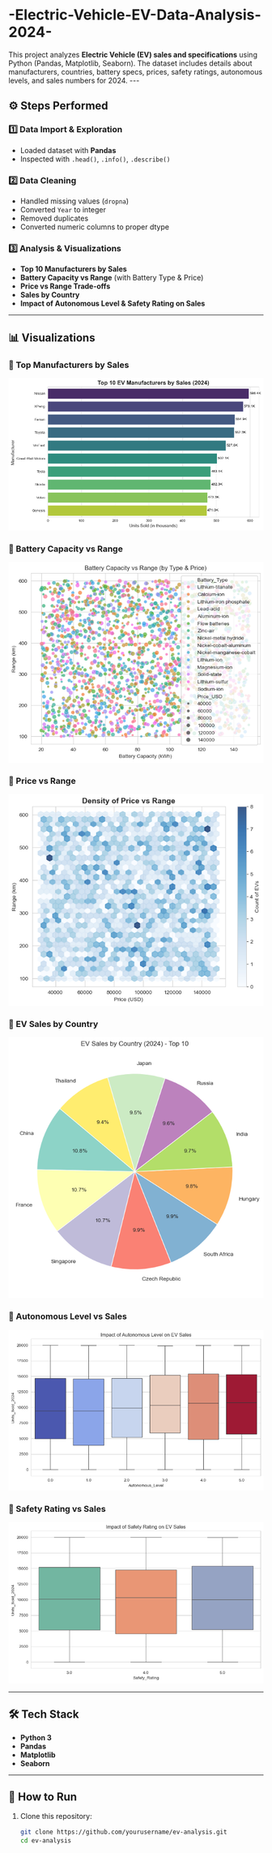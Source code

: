 # -Electric-Vehicle-EV-Data-Analysis-2024-
This project analyzes **Electric Vehicle (EV) sales and specifications** using Python (Pandas, Matplotlib, Seaborn).   The dataset includes details about manufacturers, countries, battery specs, prices, safety ratings, autonomous levels, and sales numbers for 2024.  ---  

## ⚙️ Steps Performed

### 1️⃣ Data Import & Exploration
- Loaded dataset with **Pandas**
- Inspected with `.head()`, `.info()`, `.describe()`

### 2️⃣ Data Cleaning
- Handled missing values (`dropna`)
- Converted `Year` to integer
- Removed duplicates
- Converted numeric columns to proper dtype

### 3️⃣ Analysis & Visualizations
- **Top 10 Manufacturers by Sales**
- **Battery Capacity vs Range** (with Battery Type & Price)
- **Price vs Range Trade-offs**
- **Sales by Country**
- **Impact of Autonomous Level & Safety Rating on Sales**

---

## 📊 Visualizations

### 🔹 Top Manufacturers by Sales
![Top Manufacturers](https://github.com/AayushyaRajput/-Electric-Vehicle-EV-Data-Analysis-2024-/blob/d20f795451d840002c0ff5a756ade4edee08c8ca/Vehicle_Data_Analysis%201.png)

### 🔹 Battery Capacity vs Range
![Battery vs Range](https://github.com/AayushyaRajput/-Electric-Vehicle-EV-Data-Analysis-2024-/blob/fb824fb338cf51d4b5db2cb37838f2567b396819/Vehicle_Data_Analysis%202.png)

### 🔹 Price vs Range
![Price vs Range](https://github.com/AayushyaRajput/-Electric-Vehicle-EV-Data-Analysis-2024-/blob/fb824fb338cf51d4b5db2cb37838f2567b396819/Vehicle_Data_Analysis%203.png)

### 🔹 EV Sales by Country
![Sales by Country](https://github.com/AayushyaRajput/-Electric-Vehicle-EV-Data-Analysis-2024-/blob/18d1378495cde632ff8e8b4ba0058ab74e2259a9/Vehicle_Data_Analysis%204.png)

### 🔹 Autonomous Level vs Sales
![Autonomous Impact](https://github.com/AayushyaRajput/-Electric-Vehicle-EV-Data-Analysis-2024-/blob/fb824fb338cf51d4b5db2cb37838f2567b396819/Vehicle_Data_Analysis%205.png)

### 🔹 Safety Rating vs Sales
![Safety Rating Impact](https://github.com/AayushyaRajput/-Electric-Vehicle-EV-Data-Analysis-2024-/blob/fb824fb338cf51d4b5db2cb37838f2567b396819/Vehicle_Data_Analysis%206.png)

---

## 🛠️ Tech Stack
- **Python 3**
- **Pandas**
- **Matplotlib**
- **Seaborn**

---

## 🚀 How to Run
1. Clone this repository:
   ```bash
   git clone https://github.com/yourusername/ev-analysis.git
   cd ev-analysis
